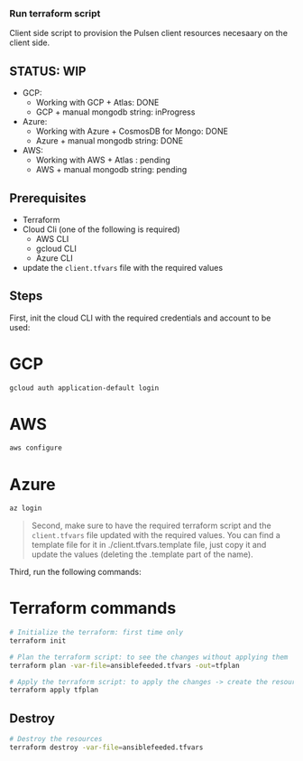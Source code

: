 ### Run terraform script

Client side script to provision the Pulsen client resources necesaary on the client side.

## STATUS: **WIP**

- GCP:
  - Working with GCP + Atlas: DONE
  - GCP + manual mongodb string: inProgress
- Azure:
  - Working with Azure + CosmosDB for Mongo: DONE
  - Azure + manual mongodb string: DONE
- AWS:
  - Working with AWS + Atlas : pending
  - AWS + manual mongodb string: pending

## Prerequisites

- Terraform
- Cloud Cli (one of the following is required)
  - AWS CLI
  - gcloud CLI
  - Azure CLI
- update the `client.tfvars` file with the required values

## Steps

First, init the cloud CLI with the required credentials and account to be used:

# GCP

```bash
gcloud auth application-default login
```

# AWS

```bash
aws configure
```

# Azure

```bash
az login
```

> Second, make sure to have the required terraform script and the `client.tfvars` file updated with the required values. You can find a template file for it in ./client.tfvars.template file, just copy it and update the values (deleting the .template part of the name).

Third, run the following commands:

# Terraform commands

```bash
# Initialize the terraform: first time only
terraform init
```

```bash
# Plan the terraform script: to see the changes without applying them
terraform plan -var-file=ansiblefeeded.tfvars -out=tfplan
```

```bash
# Apply the terraform script: to apply the changes -> create the resources
terraform apply tfplan
```

## Destroy

```bash
# Destroy the resources
terraform destroy -var-file=ansiblefeeded.tfvars
```
